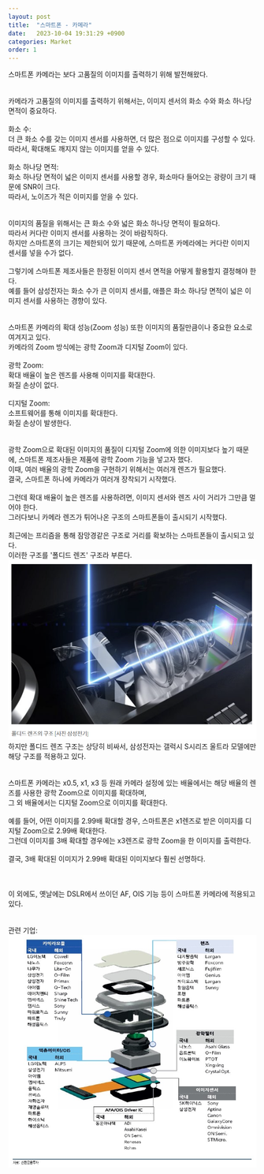 ```yaml
---
layout: post
title:  "스마트폰 - 카메라"
date:   2023-10-04 19:31:29 +0900
categories: Market
order: 1
---
```


스마트폰 카메라는 보다 고품질의 이미지를 출력하기 위해 발전해왔다.<br>
<br>
<br>
카메라가 고품질의 이미지를 출력하기 위해서는, 이미지 센서의 화소 수와 화소 하나당 면적이 중요하다.<br>
<br>
화소 수:<br>
더 큰 화소 수를 갖는 이미지 센서를 사용하면, 더 많은 점으로 이미지를 구성할 수 있다.<br>
따라서, 확대해도 깨지지 않는 이미지를 얻을 수 있다.<br>
<br>
화소 하나당 면적:<br>
화소 하나당 면적이 넓은 이미지 센서를 사용할 경우, 화소마다 들어오는 광량이 크기 때문에 SNR이 크다.<br>
따라서, 노이즈가 적은 이미지를 얻을 수 있다.<br>
<br>
<br>
이미지의 품질을 위해서는 큰 화소 수와 넓은 화소 하나당 면적이 필요하다.<br>
따라서 커다란 이미지 센서를 사용하는 것이 바람직하다.<br>
하지만 스마트폰의 크기는 제한되어 있기 때문에, 스마트폰 카메라에는 커다란 이미지 센서를 넣을 수가 없다.<br>
<br>
그렇기에 스마트폰 제조사들은 한정된 이미지 센서 면적을 어떻게 활용할지 결정해야 한다.<br>
예를 들어 삼성전자는 화소 수가 큰 이미지 센서를, 애플은 화소 하나당 면적이 넓은 이미지 센서를 사용하는 경향이 있다.<br>
<br>
<br>
스마트폰 카메라의 확대 성능(Zoom 성능) 또한 이미지의 품질만큼이나 중요한 요소로 여겨지고 있다.<br>
카메라의 Zoom 방식에는 광학 Zoom과 디지털 Zoom이 있다.<br>
<br>
광학 Zoom:<br>
확대 배율이 높은 렌즈를 사용해 이미지를 확대한다.<br>
화질 손상이 없다.<br>
<br>
디지털 Zoom:<br>
소프트웨어를 통해 이미지를 확대한다.<br>
화질 손상이 발생한다.<br>
<br>
<br>
광학 Zoom으로 확대된 이미지의 품질이 디지털 Zoom에 의한 이미지보다 높기 때문에, 스마트폰 제조사들은 제품에 광학 Zoom 기능을 넣고자 했다.<br>
이때, 여러 배율의 광학 Zoom을 구현하기 위해서는 여러개 렌즈가 필요했다.<br>
결국, 스마트폰 하나에 카메라가 여러개 장착되기 시작했다.<br>
<br>
그런데 확대 배율이 높은 렌즈를 사용하려면, 이미지 센서와 렌즈 사이 거리가 그만큼 멀어야 한다.<br>
그러다보니 카메라 렌즈가 튀어나온 구조의 스마트폰들이 출시되기 시작했다.<br>
<br>
최근에는 프리즘을 통해 잠망경같은 구조로 거리를 확보하는 스마트폰들이 출시되고 있다.<br>
이러한 구조를 '폴디드 렌즈' 구조라 부른다.<br>
![alt text](/public/img/camera1.png)<br>
하지만 폴디드 렌즈 구조는 상당히 비싸서, 삼성전자는 갤럭시 S시리즈 울트라 모델에만 해당 구조를 적용하고 있다.<br>
<br>
<br>
스마트폰 카메라는 x0.5, x1, x3 등 원래 카메라 설정에 있는 배율에서는 해당 배율의 렌즈를 사용한 광학 Zoom으로 이미지를 확대하며,<br>
그 외 배율에서는 디지털 Zoom으로 이미지를 확대한다.<br>
<br>
예를 들어, 어떤 이미지를 2.99배 확대할 경우, 스마트폰은 x1렌즈로 받은 이미지를 디지털 Zoom으로 2.99배 확대한다.<br>
그런데 이미지를 3배 확대할 경우에는 x3렌즈로 광학 Zoom을 한 이미지를 출력한다.<br>
<br>
결국, 3배 확대된 이미지가 2.99배 확대된 이미지보다 훨씬 선명하다.<br>
<br>
<br>
<br>
이 외에도, 옛날에는 DSLR에서 쓰이던 AF, OIS 기능 등이 스마트폰 카메라에 적용되고 있다.
<br>
<br>
<br>
관련 기업:<br>
![alt text](/public/img/camera.jpg)<br>